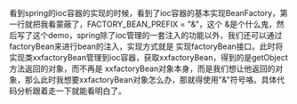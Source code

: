 看到spring的ioc容器的实现的时候，看到了ioc容器的基本实现BeanFactory，第一行就把我看蒙蔽了，FACTORY_BEAN_PREFIX = "&"，这个
&是个什么鬼，然后写了这个demo，spring除了ioc管理的一套注入的功能以外，我们还可以通过factoryBean来进行bean的注入，实现方式就是
实现factoryBean接口。此时将实现类xxfactoryBean管理到ioc容器，获取xxfactoryBean，得到的是getObject方法返回的对象，而不再是
xxfactoryBean对象本身，而是我们想让他返回的对象，那么此时我想要xxfactoryBean对象怎么办，那就得使用"&"符号咯。具体代码分析跟着走一下就能看明白了。
